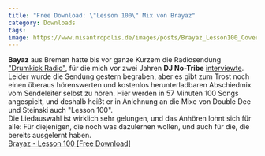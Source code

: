 ```yaml
---
title: "Free Download: \"Lesson 100\" Mix von Brayaz"
category: Downloads
tags: 
image: https://www.misantropolis.de/images/posts/Brayaz_Lesson100_Cover.jpg
---
```


**Bayaz** aus Bremen hatte bis vor ganze Kurzem die Radiosendung ["Drumkick Radio"](http://drumkick.de/), für die mich vor zwei Jahren **DJ No-Tribe** [interviewte](http://www.misantropolis.de/2008/05/misanthropdrumkick-radio/).  
Leider wurde die Sendung gestern begraben, aber es gibt zum Trost noch einen überaus hörenswerten und kostenlos herunterladbaren Abschiedmix vom Sendeleiter selbst zu hören. Hier werden in 57 Minuten 100 Songs angespielt, und deshalb heißt er in Anlehnung an die Mixe von Double Dee und Steinski auch "Lesson 100".  
Die Liedauswahl ist wirklich sehr gelungen, und das Anhören lohnt sich für alle: Für diejenigen, die noch was dazulernen wollen, und auch für die, die bereits ausgelernt haben.  
[Brayaz - Lesson 100 [Free Download]](http://www.drumkick.de/cgi-bin/dlcounter/download.cgi?action=count&url=http://www.drumkick.de/stuff/brayaz_lesson100.zip)  
